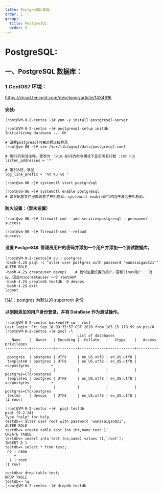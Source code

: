 ```yaml
---
title: PostgreSQL基础
order: 1
group:
  title: PostgreSQL
  order: 5
---
```


# PostgreSQL:

## 一、PostgreSQL 数据库：

### 1.CentOS7 环境：

https://cloud.tencent.com/developer/article/1434616

#### 安装:

    [root@VM-0-2-centos ~]# yum -y install postgresql-server

    [root@VM-0-2-centos ~]# postgresql-setup initdb
    Initializing database ... OK

    # 设置postgresql可被远程连接登录
    [root@vm-06 ~]# vim /var/lib/pgsql/data/postgresql.conf

    # 第59行取消注释，更改为：（vim 在VI的命令模式下显示所有行数 :set nu）
    listen_addresses = '*'

    # 第396行，添加
    log_line_prefix = '%t %u %d '

    [root@vm-06 ~]# systemctl start postgresql

    [root@vm-06 ~]# systemctl enable postgresql
    # 如果配置文件里面设置了开机启动，systemctl enable命令相当于激活开机启动。

#### 防火设置：（暂未设置）

    [root@vm-06 ~]# firewall-cmd --add-service=postgresql --permanent
    success

    [root@vm-06 ~]# firewall-cmd --reload
    success

#### 设置 PostgreSQL 管理员用户的密码并添加一个用户并添加一个测试数据库。

    [root@VM-0-2-centos]# su - postgres
    -bash-4.2$ psql -c "alter user postgres with password 'wunasaigao821'"
    ALTER ROLE
    -bash-4.2$ createuser devops    # 貌似这里设置的用户，要和linux用户一一对应，因此可以createuser 一个 root用户
    -bash-4.2$ createdb testdb -O devops
    -bash-4.2$ exit
    logout

[注]：postgres 为默认的 superroot 身份

#### 以刚刚添加的用户身份登录，并将 DataBase 作为测试操作。

    [root@VM-0-2-centos backend]# su - root
    Last login: Fri Sep 18 09:35:57 CST 2020 from 183.15.178.99 on pts/0
    [root@VM-0-2-centos ~]# psql -l
                                     List of databases
       Name    |  Owner   | Encoding |  Collate   |   Ctype    |   Access privileges
    -----------+----------+----------+------------+------------+-----------------------
     postgres  | postgres | UTF8     | en_US.utf8 | en_US.utf8 |
     template0 | postgres | UTF8     | en_US.utf8 | en_US.utf8 | =c/postgres          +
               |          |          |            |            | postgres=CTc/postgres
     template1 | postgres | UTF8     | en_US.utf8 | en_US.utf8 | =c/postgres          +
               |          |          |            |            | postgres=CTc/postgres
     testdb    | devops   | UTF8     | en_US.utf8 | en_US.utf8 |
    (4 rows)

    [root@VM-0-2-centos ~]#  psql testdb
    psql (9.2.24)
    Type "help" for help.
    testdb=> alter user root with password 'wunasaigao821';
    ALTER ROLE
    testdb=> create table test (no int,name text );
    CREATE TABLE
    testdb=> insert into test (no,name) values (1,'root');
    INSERT 0 1
    testdb=> select * from test;
     no | name
    ----+------
      1 | root
    (1 row)

    testdb=> drop table test;
    DROP TABLE
    testdb=> \q
    [root@VM-0-2-centos ~]# dropdb testdb
